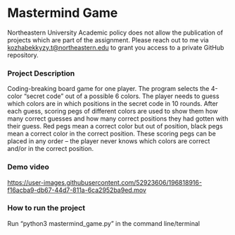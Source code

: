 # Mastermind Game

Northeastern University Academic policy does not allow the publication of projects which are part of the assignment. Please reach out to me via kozhabekkyzy.t@northeastern.edu to grant you access to a private GitHub repository.

### Project Description
Coding-breaking board game for one player. The program selects the 4-color “secret code” out of a possible 6 colors. The player needs to guess which colors are in which positions in the secret code in 10 rounds. After each guess, scoring pegs of different colors are used to show them how many correct guesses and how many correct positions they had gotten with their guess. Red pegs mean a correct color but out of position, black pegs mean a correct color in the correct position. These scoring pegs can be placed in any order – the player never knows which colors are correct and/or in the correct position.

### Demo video


https://user-images.githubusercontent.com/52923606/196818916-f16acba9-db67-44d7-811a-6ca2952ba9ed.mov


### How to run the project
Run “python3 mastermind_game.py” in the command line/terminal
